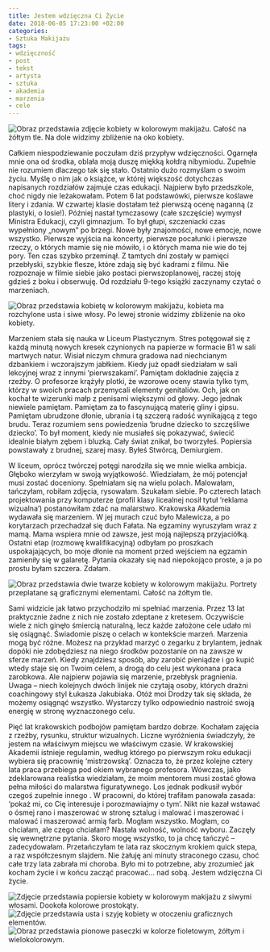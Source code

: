 ```yaml
---
title: Jestem wdzięczna Ci Życie
date: 2018-06-05 17:23:00 +02:00
categories:
- Sztuka Makijażu
tags:
- wdzięczność
- post
- tekst
- artysta
- sztuka
- akademia
- marzenia
- cele
---
```


![Obraz przedstawia zdjęcie kobiety w kolorowym makijażu. Całość na żółtym tle. Na dole widzimy zbliżenie na oko kobiety.](https://assets0.ello.co/uploads/asset/attachment/7782242/ello-optimized-cc36dbfd.jpg)

Całkiem niespodziewanie poczułam dziś przypływ wdzięczności. Ogarnęła mnie ona od środka, oblała moją duszę miękką kołdrą nibymiodu. Zupełnie nie rozumiem dlaczego tak się stało. Ostatnio dużo rozmyślam o swoim życiu. Myślę o nim jak o książce, w której większość dotychczas napisanych rozdziałów zajmuje czas edukacji. Najpierw było przedszkole, choć nigdy nie leżakowałam. Potem 6 lat podstawówki, pierwsze koślawe litery i zdania. W czwartej klasie dostałam też pierwszą ocenę naganną (z plastyki, o losie!). Później nastał tymczasowy (całe szczęście) wymysł Ministra Edukacji, czyli gimnazjum. To był głupi, szczeniacki czas wypełniony „nowym” po brzegi. Nowe były znajomości, nowe emocje, nowe wszystko. Pierwsze wyjścia na koncerty, pierwsze pocałunki i pierwsze rzeczy, o których mamie się nie mówiło, i o których mama nie wie do tej pory. Ten czas szybko przeminął. Z tamtych dni zostały w pamięci przebłyski, szybkie flesze, które zdają się być kadrami z filmu. Nie rozpoznaje w filmie siebie jako postaci pierwszoplanowej, raczej stoję gdzieś z boku i obserwuję. Od rozdziału 9-tego książki zaczynamy czytać o marzeniach.

![Obraz przedstawia kobietę w kolorowym makijażu, kobieta ma rozchylone usta i siwe włosy. Po lewej stronie widzimy zbliżenie na oko kobiety.](https://assets2.ello.co/uploads/asset/attachment/7782237/ello-optimized-10d5b5a1.jpg)

Marzeniem stała się nauka w Liceum Plastycznym. Stres potęgował się z każdą minutą nowych kresek czynionych na papierze w formacie B1 w sali martwych natur. Wisiał niczym chmura gradowa nad niechcianym dzbankiem i wczorajszym jabłkiem. Kiedy już opadł siedziałam w sali lekcyjnej wraz z innymi ‘pierwszakami’. Pamiętam dokładnie zajęcia z rzeźby. O profesorze krążyły plotki, że wzorowe oceny stawia tylko tym, którzy w swoich pracach przemycali elementy genitaliów. Och, jak on kochał te wizerunki małp z penisami większymi od głowy. Jego jednak niewiele pamiętam. Pamiętam za to fascynującą materię gliny i gipsu. Pamiętam ubrudzone dłonie, ubrania i tą szczerą radość wynikającą z tego brudu. Teraz rozumiem sens powiedzenia ‘brudne dziecko to szczęśliwe dziecko’. To był moment, kiedy nie musiałeś się pokazywać, świecić idealnie białym zębem i bluzką. Cały świat znikał, bo tworzyłeś. Popiersia powstawały z brudnej, szarej masy. Byłeś Stwórcą, Demiurgiem.

W liceum, oprócz twórczej potęgi narodziła się we mnie wielka ambicja. Głęboko wierzyłam w swoją wyjątkowość. Wiedziałam, że mój potencjał musi zostać doceniony. Spełniałam się na wielu polach. Malowałam, tańczyłam, robiłam zdjęcia, rysowałam. Szukałam siebie. Po czterech latach projektowania przy komputerze (profil klasy licealnej nosił tytuł ‘reklama wizualna’) postanowiłam zdać na malarstwo. Krakowska Akademia wydawała się marzeniem. W jej murach czuć było Malewicza, a po korytarzach przechadzał się duch Fałata. Na egzaminy wyruszyłam wraz z mamą. Mama wspiera mnie od zawsze, jest moją najlepszą przyjaciółką. Ostatni etap (rozmowę kwalifikacyjną) odbyłam po proszkach uspokajających, bo moje dłonie na moment przed wejściem na egzamin zamieniły się w galaretę. Pytania okazały się nad niepokojąco proste, a ja po prostu byłam szczera. Zdałam.

![Obraz przedstawia dwie twarze kobiety w kolorowym makijażu. Portrety przeplatane są graficznymi elementami. Całość na żółtym tle.](https://assets1.ello.co/uploads/asset/attachment/7782245/ello-optimized-38ab7257.jpg)

Sami widzicie jak łatwo przychodziło mi spełniać marzenia. Przez 13 lat praktycznie żadne z nich nie zostało zdeptane z kretesem. Oczywiście wiele z nich ginęło śmiercią naturalną, lecz każde założone cele udało mi się osiągnąć. Świadomie piszę o celach w kontekście marzeń. Marzenia mogą być różne. Możesz na przykład marzyć o zegarku z brylantem, jednak dopóki nie zdobędziesz na niego środków pozostanie on na zawsze w sferze marzeń. Kiedy znajdziesz sposób, aby zarobić pieniądze i go kupić wtedy staje się on Twoim celem, a drogą do celu jest wykonana praca zarobkowa. Ale najpierw pojawia się marzenie, przebłysk pragnienia. Uwaga – niech kolejnych dwóch linijek nie czytają osoby, których drażni coachingowy styl Łukasza Jakubiaka. Otóż moi Drodzy tak się składa, że możemy osiągnąć wszystko. Wystarczy tylko odpowiednio nastroić swoją energię w stronę wyznaczonego celu.



Pięć lat krakowskich podbojów pamiętam bardzo dobrze. Kochałam zajęcia z rzeźby, rysunku, struktur wizualnych. Liczne wyróżnienia świadczyły, że jestem na właściwym miejscu we właściwym czasie. W krakowskiej Akademii istnieje regulamin, według którego po pierwszym roku edukacji wybiera się pracownię ‘mistrzowską’. Oznacza to, że przez kolejne cztery lata praca przebiega pod okiem wybranego profesora. Wówczas, jako zdeklarowana realistka wiedziałam, że moim mentorem musi zostać głowa pełna miłości do malarstwa figuratywnego. Los jednak podkusił wybór czegoś zupełnie innego . W pracowni, do której trafiłam panowała zasada: ‘pokaż mi, co Cię interesuje i porozmawiajmy o tym’. Nikt nie kazał wstawać o ósmej rano i maszerować w stronę sztalug i malować i maszerować i malować i maszerować armią farb. Mogłam wszystko. Mogłam, co chciałam, ale czego chciałam? Nastała wolność, wolność wyboru. Zaczęły się wewnętrzne pytania. Skoro mogę wszystko, to ja chcę tańczyć – zadecydowałam. 
Przetańczyłam te lata raz skocznym krokiem quick stepa, a raz współczesnym slajdem. Nie żałuję ani minuty straconego czasu, choć całe trzy lata zabrała mi choroba. Było mi to potrzebne, aby zrozumieć jak kocham życie i w końcu zacząć pracować… nad sobą. Jestem wdzięczna Ci życie.

![Zdjęcie przedstawia popiersie kobiety w kolorowym makijażu z siwymi włosami. Dookoła kolorowe prostokąty.](https://assets1.ello.co/uploads/asset/attachment/7782247/ello-optimized-43849cdc.jpg)
![Zdjęcie przedstawia usta i szyję kobiety w otoczeniu graficznych elementów.](https://assets2.ello.co/uploads/asset/attachment/7782250/ello-optimized-d10d213c.jpg)
![Obraz przedstawia pionowe paseczki w kolorze fioletowym, żółtym i wielokolorowym.](https://assets1.ello.co/uploads/asset/attachment/7782251/ello-optimized-12022660.jpg)